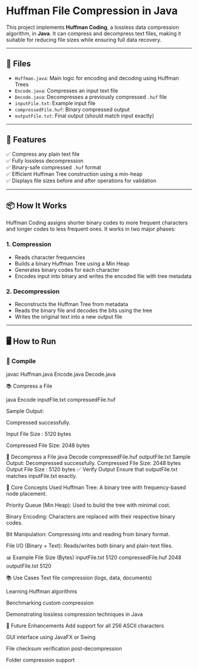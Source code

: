 # Huffman File Compression in Java

This project implements **Huffman Coding**, a lossless data compression algorithm, in **Java**. It can compress and decompress text files, making it suitable for reducing file sizes while ensuring full data recovery.

---

## 📁 Files

- `Huffman.java`: Main logic for encoding and decoding using Huffman Trees
- `Encode.java`: Compresses an input text file
- `Decode.java`: Decompresses a previously compressed `.huf` file
- `inputFile.txt`: Example input file
- `compressedFile.huf`: Binary compressed output
- `outputFile.txt`: Final output (should match input exactly)

---

## 🚀 Features

✅ Compress any plain text file  
✅ Fully lossless decompression  
✅ Binary-safe compressed `.huf` format  
✅ Efficient Huffman Tree construction using a min-heap  
✅ Displays file sizes before and after operations for validation  

---

## 📦 How It Works

Huffman Coding assigns shorter binary codes to more frequent characters and longer codes to less frequent ones. It works in two major phases:

### 1. Compression
- Reads character frequencies
- Builds a binary Huffman Tree using a Min Heap
- Generates binary codes for each character
- Encodes input into binary and writes the encoded file with tree metadata

### 2. Decompression
- Reconstructs the Huffman Tree from metadata
- Reads the binary file and decodes the bits using the tree
- Writes the original text into a new output file

---

## 🖥️ How to Run

### 🧵 Compile
javac Huffman.java Encode.java Decode.java


📚 Compress a File

java Encode inputFile.txt compressedFile.huf

Sample Output:

Compressed successfully.

Input File Size     : 5120 bytes

Compressed File Size: 2048 bytes

📂 Decompress a File
java Decode compressedFile.huf outputFile.txt
Sample Output:
Decompressed successfully.
Compressed File Size: 2048 bytes
Output File Size    : 5120 bytes
✅ Verify Output
Ensure that outputFile.txt matches inputFile.txt exactly.

🧠 Core Concepts Used
Huffman Tree: A binary tree with frequency-based node placement.

Priority Queue (Min Heap): Used to build the tree with minimal cost.

Binary Encoding: Characters are replaced with their respective binary codes.

Bit Manipulation: Compressing into and reading from binary format.

File I/O (Binary + Text): Reads/writes both binary and plain-text files.

📊 Example
File	Size (Bytes)
inputFile.txt	5120
compressedFile.huf	2048
outputFile.txt	5120

📚 Use Cases
Text file compression (logs, data, documents)

Learning Huffman algorithms

Benchmarking custom compression

Demonstrating lossless compression techniques in Java

📎 Future Enhancements
Add support for all 256 ASCII characters

GUI interface using JavaFX or Swing

File checksum verification post-decompression

Folder compression support
